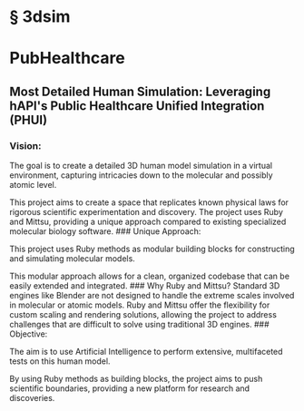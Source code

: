 # § 3dsim

# PubHealthcare
## Most Detailed Human Simulation: Leveraging hAPI's Public Healthcare Unified Integration (PHUI)

### Vision:

The goal is to create a detailed 3D human model simulation in a virtual environment, capturing intricacies down to the molecular and possibly atomic level.
<!-- TODO: Break into shorter sentences (44 words > 15) --> This project aims to create a space that replicates known physical laws for rigorous scientific experimentation and discovery.
<!-- TODO: Break into shorter sentences (18 words > 15) --> The project uses Ruby and Mittsu, providing a unique approach compared to existing specialized molecular biology software.
<!-- TODO: Break into shorter sentences (17 words > 15) --> ### Unique Approach:

This project uses Ruby methods as modular building blocks for constructing and simulating molecular models.
<!-- TODO: Break into shorter sentences (18 words > 15) --> This modular approach allows for a clean, organized codebase that can be easily extended and integrated.
<!-- TODO: Break into shorter sentences (16 words > 15) --> ### Why Ruby and Mittsu? Standard 3D engines like Blender are not designed to handle the extreme scales involved in molecular or atomic models.
<!-- TODO: Break into shorter sentences (19 words > 15) --> Ruby and Mittsu offer the flexibility for custom scaling and rendering solutions, allowing the project to address challenges that are difficult to solve using traditional 3D engines.
<!-- TODO: Break into shorter sentences (27 words > 15) --> ### Objective:

The aim is to use Artificial Intelligence to perform extensive, multifaceted tests on this human model.
<!-- TODO: Break into shorter sentences (18 words > 15) --> By using Ruby methods as building blocks, the project aims to push scientific boundaries, providing a new platform for research and discoveries.
<!-- TODO: Break into shorter sentences (22 words > 15) -->
